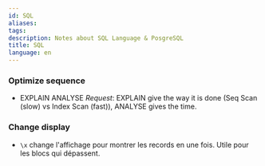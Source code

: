 ```yaml
---
id: SQL
aliases: 
tags: 
description: Notes about SQL Language & PosgreSQL
title: SQL
language: en
---
```


### Optimize sequence

- EXPLAIN ANALYSE _Request_: EXPLAIN give the way it is done (Seq Scan (slow) vs Index Scan (fast)), ANALYSE gives the time.

### Change display

 - `\x` change l'affichage pour montrer les records en une fois. Utile pour les blocs qui dépassent.
